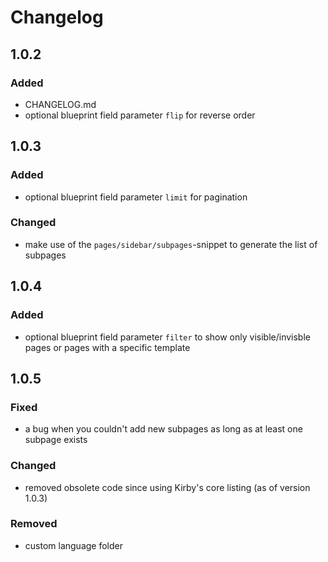 # Changelog


## 1.0.2

### Added
+ CHANGELOG.md
+ optional blueprint field parameter `flip` for reverse order

## 1.0.3

### Added
+ optional blueprint field parameter `limit` for pagination

### Changed
+ make use of the `pages/sidebar/subpages`-snippet to generate the list of subpages

## 1.0.4

### Added
+ optional blueprint field parameter `filter` to show only visible/invisble pages or pages with a specific template

## 1.0.5

### Fixed
+ a bug when you couldn't add new subpages as long as at least one subpage exists

### Changed
+ removed obsolete code since using Kirby's core listing (as of version 1.0.3)

### Removed
+ custom language folder